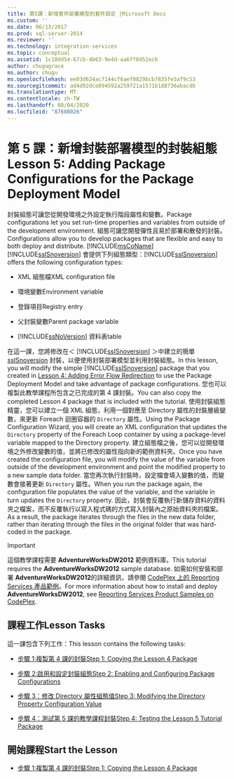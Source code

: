```yaml
---
title: 第5課：新增套件部署模型的套件設定 |Microsoft Docs
ms.custom: ''
ms.date: 06/13/2017
ms.prod: sql-server-2014
ms.reviewer: ''
ms.technology: integration-services
ms.topic: conceptual
ms.assetid: 1c10dd54-67cb-4b63-9e4d-aa6ff0452ecb
author: chugugrace
ms.author: chugu
ms.openlocfilehash: ee03d624ac7144cf6aef0829bcb7835fe5af9c53
ms.sourcegitcommit: ad4d92dce894592a259721a1571b1d8736abacdb
ms.translationtype: MT
ms.contentlocale: zh-TW
ms.lasthandoff: 08/04/2020
ms.locfileid: "87688026"
---
```

# <a name="lesson-5-adding-package-configurations-for-the-package-deployment-model"></a><span data-ttu-id="255a5-102">第 5 課：新增封裝部署模型的封裝組態</span><span class="sxs-lookup"><span data-stu-id="255a5-102">Lesson 5: Adding Package Configurations for the Package Deployment Model</span></span>
  <span data-ttu-id="255a5-103">封裝組態可讓您從開發環境之外設定執行階段屬性和變數。</span><span class="sxs-lookup"><span data-stu-id="255a5-103">Package configurations let you set run-time properties and variables from outside of the development environment.</span></span> <span data-ttu-id="255a5-104">組態可讓您開發彈性且易於部署和散發的封裝。</span><span class="sxs-lookup"><span data-stu-id="255a5-104">Configurations allow you to develop packages that are flexible and easy to both deploy and distribute.</span></span> [!INCLUDE[msCoName](../includes/msconame-md.md)] <span data-ttu-id="255a5-105">[!INCLUDE[ssISnoversion](../includes/ssisnoversion-md.md)] 會提供下列組態類型：</span><span class="sxs-lookup"><span data-stu-id="255a5-105">[!INCLUDE[ssISnoversion](../includes/ssisnoversion-md.md)] offers the following configuration types:</span></span>  
  
-   <span data-ttu-id="255a5-106">XML 組態檔</span><span class="sxs-lookup"><span data-stu-id="255a5-106">XML configuration file</span></span>  
  
-   <span data-ttu-id="255a5-107">環境變數</span><span class="sxs-lookup"><span data-stu-id="255a5-107">Environment variable</span></span>  
  
-   <span data-ttu-id="255a5-108">登錄項目</span><span class="sxs-lookup"><span data-stu-id="255a5-108">Registry entry</span></span>  
  
-   <span data-ttu-id="255a5-109">父封裝變數</span><span class="sxs-lookup"><span data-stu-id="255a5-109">Parent package variable</span></span>  
  
-   [!INCLUDE[ssNoVersion](../includes/ssnoversion-md.md)] <span data-ttu-id="255a5-110">資料表</span><span class="sxs-lookup"><span data-stu-id="255a5-110">table</span></span>  
  
 <span data-ttu-id="255a5-111">在這一課，您將修改在＜ [!INCLUDE[ssISnoversion](../includes/ssisnoversion-md.md)] ＞中建立的簡單 [ssISnoversion](lesson-4-add-error-flow-redirection-with-ssis.md) 封裝，以便使用封裝部署模型並利用封裝組態。</span><span class="sxs-lookup"><span data-stu-id="255a5-111">In this lesson, you will modify the simple [!INCLUDE[ssISnoversion](../includes/ssisnoversion-md.md)] package that you created in [Lesson 4: Adding Error Flow Redirection](lesson-4-add-error-flow-redirection-with-ssis.md) to use the Package Deployment Model and take advantage of package configurations.</span></span> <span data-ttu-id="255a5-112">您也可以複製此教學課程所包含之已完成的第 4 課封裝。</span><span class="sxs-lookup"><span data-stu-id="255a5-112">You can also copy the completed Lesson 4 package that is included with the tutorial.</span></span> <span data-ttu-id="255a5-113">使用封裝組態精靈，您可以建立一個 XML 組態，利用一個對應至 Directory 屬性的封裝層級變數，來更新 Foreach 迴圈容器的 `Directory` 屬性。</span><span class="sxs-lookup"><span data-stu-id="255a5-113">Using the Package Configuration Wizard, you will create an XML configuration that updates the `Directory` property of the Foreach Loop container by using a package-level variable mapped to the Directory property.</span></span> <span data-ttu-id="255a5-114">建立組態檔之後，您可以從開發環境之外修改變數的值，並將已修改的屬性指向新的範例資料夾。</span><span class="sxs-lookup"><span data-stu-id="255a5-114">Once you have created the configuration file, you will modify the value of the variable from outside of the development environment and point the modified property to a new sample data folder.</span></span> <span data-ttu-id="255a5-115">當您再次執行封裝時，設定檔會填入變數的值，而變數會接著更新 `Directory` 屬性。</span><span class="sxs-lookup"><span data-stu-id="255a5-115">When you run the package again, the configuration file populates the value of the variable, and the variable in turn updates the `Directory` property.</span></span> <span data-ttu-id="255a5-116">因此，封裝會反覆執行新儲存資料的資料夾之檔案，而不反覆執行以寫入程式碼的方式寫入封裝內之原始資料夾的檔案。</span><span class="sxs-lookup"><span data-stu-id="255a5-116">As a result, the package iterates through the files in the new data folder, rather than iterating through the files in the original folder that was hard-coded in the package.</span></span>  
  
> [!IMPORTANT]  
>  <span data-ttu-id="255a5-117">這個教學課程需要 **AdventureWorksDW2012** 範例資料庫。</span><span class="sxs-lookup"><span data-stu-id="255a5-117">This tutorial requires the **AdventureWorksDW2012** sample database.</span></span> <span data-ttu-id="255a5-118">如需如何安裝和部署 **AdventureWorksDW2012**的詳細資訊，請參閱 [CodePlex 上的 Reporting Services 產品範例](https://go.microsoft.com/fwlink/?LinkID=526910)。</span><span class="sxs-lookup"><span data-stu-id="255a5-118">For more information about how to install and deploy **AdventureWorksDW2012**, see [Reporting Services Product Samples on CodePlex](https://go.microsoft.com/fwlink/?LinkID=526910).</span></span>  
  
## <a name="lesson-tasks"></a><span data-ttu-id="255a5-119">課程工作</span><span class="sxs-lookup"><span data-stu-id="255a5-119">Lesson Tasks</span></span>  
 <span data-ttu-id="255a5-120">這一課包含下列工作：</span><span class="sxs-lookup"><span data-stu-id="255a5-120">This lesson contains the following tasks:</span></span>  
  
-   [<span data-ttu-id="255a5-121">步驟 1:複製第 4 課的封裝</span><span class="sxs-lookup"><span data-stu-id="255a5-121">Step 1: Copying the Lesson 4 Package</span></span>](lesson-5-1-copying-the-lesson-4-package.md)  
  
-   [<span data-ttu-id="255a5-122">步驟 2:啟用和設定封裝組態</span><span class="sxs-lookup"><span data-stu-id="255a5-122">Step 2: Enabling and Configuring Package Configurations</span></span>](lesson-5-2-enabling-and-configuring-package-configurations.md)  
  
-   [<span data-ttu-id="255a5-123">步驟 3：修改 Directory 屬性組態值</span><span class="sxs-lookup"><span data-stu-id="255a5-123">Step 3: Modifying the Directory Property Configuration Value</span></span>](lesson-5-3-modifying-the-directory-property-configuration-value.md)  
  
-   [<span data-ttu-id="255a5-124">步驟 4：測試第 5 課的教學課程封裝</span><span class="sxs-lookup"><span data-stu-id="255a5-124">Step 4: Testing the Lesson 5 Tutorial Package</span></span>](lesson-5-4-testing-the-lesson-5-tutorial-package.md)  
  
## <a name="start-the-lesson"></a><span data-ttu-id="255a5-125">開始課程</span><span class="sxs-lookup"><span data-stu-id="255a5-125">Start the Lesson</span></span>  
  
-   [<span data-ttu-id="255a5-126">步驟 1:複製第 4 課的封裝</span><span class="sxs-lookup"><span data-stu-id="255a5-126">Step 1: Copying the Lesson 4 Package</span></span>](lesson-5-1-copying-the-lesson-4-package.md)  
  
  
